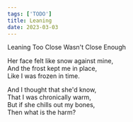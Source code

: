```yaml
---  
tags: ['TODO']  
title: Leaning  
date: 2023-03-03  
---
```


Leaning Too Close Wasn't Close Enough

Her face felt like snow against mine,  
And the frost kept me in place,  
Like I was frozen in time.

And I thought that she'd know,  
That I was chronically warm,  
But if she chills out my bones,  
Then what is the harm?
